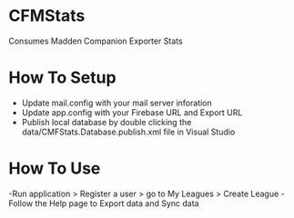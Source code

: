 # CFMStats
Consumes Madden Companion Exporter Stats

# How To Setup
- Update mail.config with your mail server inforation
- Update app.config with your Firebase URL and Export URL
- Publish local database by double clicking the data/CMFStats.Database.publish.xml file in Visual Studio

# How To Use
-Run application > Register a user > go to My Leagues > Create League 
-Follow the Help page to Export data and Sync data 

